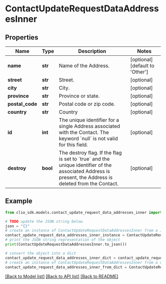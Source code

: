 # ContactUpdateRequestDataAddressesInner


## Properties

Name | Type | Description | Notes
------------ | ------------- | ------------- | -------------
**name** | **str** | Name of the Address. | [optional] [default to 'Other']
**street** | **str** | Street. | [optional] 
**city** | **str** | City. | [optional] 
**province** | **str** | Province or state. | [optional] 
**postal_code** | **str** | Postal code or zip code. | [optional] 
**country** | **str** | Country | [optional] 
**id** | **int** | The unique identifier for a single Address associated with the Contact. The keyword &#x60;null&#x60; is not valid for this field. | [optional] 
**destroy** | **bool** | The destroy flag. If the flag is set to &#x60;true&#x60; and the unique identifier of the associated Address is present, the Address is deleted from the Contact. | [optional] 

## Example

```python
from clio_sdk.models.contact_update_request_data_addresses_inner import ContactUpdateRequestDataAddressesInner

# TODO update the JSON string below
json = "{}"
# create an instance of ContactUpdateRequestDataAddressesInner from a JSON string
contact_update_request_data_addresses_inner_instance = ContactUpdateRequestDataAddressesInner.from_json(json)
# print the JSON string representation of the object
print(ContactUpdateRequestDataAddressesInner.to_json())

# convert the object into a dict
contact_update_request_data_addresses_inner_dict = contact_update_request_data_addresses_inner_instance.to_dict()
# create an instance of ContactUpdateRequestDataAddressesInner from a dict
contact_update_request_data_addresses_inner_from_dict = ContactUpdateRequestDataAddressesInner.from_dict(contact_update_request_data_addresses_inner_dict)
```
[[Back to Model list]](../README.md#documentation-for-models) [[Back to API list]](../README.md#documentation-for-api-endpoints) [[Back to README]](../README.md)


